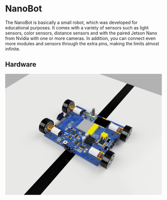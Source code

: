 # NanoBot

The NanoBot is basically a small robot, which was developed for educational purposes. It comes with a variety of sensors such as light sensors, color sensors, distance sensors and with the paired Jetson Nano from Nvidia with one or more cameras. In addition, you can connect even more modules and sensors through the extra pins, making the limits almost infinite. 

## Hardware
![NanoBotRev1](https://github.com/codemarv42/NanoBot/blob/main/Hardware/NanoBot%20REV%20V1/Render2.PNG)
